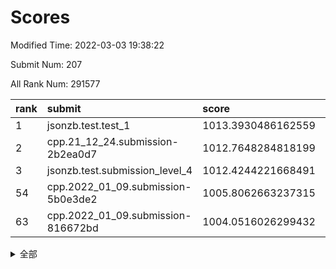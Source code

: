 # Scores

Modified Time: 2022-03-03 19:38:22

Submit Num: 207

All Rank Num: 291577

| rank |               submit               |       score        |       sigma        | pk_num |
| :--- | :--------------------------------- | :----------------- | :----------------- | :----- |
| 1    | jsonzb.test.test_1                 | 1013.3930486162559 | 0.8124496270274224 | 5638   |
| 2    | cpp.21_12_24.submission-2b2ea0d7   | 1012.7648284818199 | 0.7685129619820626 | 5634   |
| 3    | jsonzb.test.submission_level_4     | 1012.4244221668491 | 0.7957484233328325 | 5634   |
| 54   | cpp.2022_01_09.submission-5b0e3de2 | 1005.8062663237315 | 0.7252983076221622 | 5636   |
| 63   | cpp.2022_01_09.submission-816672bd | 1004.0516026299432 | 0.7272633576246846 | 5633   |


<details>
<summary>全部</summary>

| rank |                 submit                 |       score        |       sigma        | pk_num |
| :--- | :------------------------------------- | :----------------- | :----------------- | :----- |
| 1    | jsonzb.test.test_1                     | 1013.3930486162559 | 0.8124496270274224 | 5638   |
| 2    | cpp.21_12_24.submission-2b2ea0d7       | 1012.7648284818199 | 0.7685129619820626 | 5634   |
| 3    | jsonzb.test.submission_level_4         | 1012.4244221668491 | 0.7957484233328325 | 5634   |
| 4    | gobigger.level_3.submission_level_3_42 | 1011.8613279507612 | 0.7727874082893278 | 5633   |
| 5    | gobigger.level_3.submission_level_3_43 | 1011.5377126635786 | 0.7841237052709639 | 5638   |
| 6    | gobigger.level_3.submission_level_3_26 | 1011.3265786976147 | 0.7687563350800689 | 5635   |
| 7    | gobigger.level_3.submission_level_3_0  | 1010.8916405062405 | 0.7799797264843485 | 5631   |
| 8    | gobigger.level_3.submission_level_3_13 | 1010.8679404548993 | 0.7709221122899149 | 5626   |
| 9    | gobigger.level_3.submission_level_3_19 | 1010.8032387219984 | 0.7474053076989899 | 5638   |
| 10   | gobigger.level_3.submission_level_3_4  | 1010.7830225418589 | 0.7471400928015153 | 5630   |
| 11   | gobigger.level_3.submission_level_3_10 | 1010.7558774424467 | 0.7593668526042974 | 5633   |
| 12   | gobigger.level_3.submission_level_3_39 | 1010.7526030469321 | 0.7459885153847646 | 5637   |
| 13   | gobigger.level_3.submission_level_3_14 | 1010.73386325094   | 0.7731796568106288 | 5639   |
| 14   | gobigger.level_3.submission_level_3_3  | 1010.7239150286952 | 0.748737928762745  | 5635   |
| 15   | gobigger.level_3.submission_level_3_7  | 1010.7104491471218 | 0.7750557286216506 | 5633   |
| 16   | gobigger.level_3.submission_level_3_29 | 1010.7098604884729 | 0.7620527076116512 | 5634   |
| 17   | gobigger.level_3.submission_level_3_36 | 1010.704369478266  | 0.776970595425107  | 5639   |
| 18   | gobigger.level_3.submission_level_3_11 | 1010.6917054780192 | 0.766030509945709  | 5631   |
| 19   | gobigger.level_3.submission_level_3_33 | 1010.637456944991  | 0.7641320605601544 | 5639   |
| 20   | gobigger.level_3.submission_level_3_6  | 1010.6036383436726 | 0.747899040342199  | 5636   |
| 21   | gobigger.level_3.submission_level_3_35 | 1010.5890991108745 | 0.782441663102745  | 5632   |
| 22   | gobigger.level_3.submission_level_3_47 | 1010.3055759078225 | 0.7511073952875157 | 5638   |
| 23   | gobigger.level_3.submission_level_3_16 | 1010.3010469313065 | 0.7520993929874207 | 5632   |
| 24   | gobigger.level_3.submission_level_3_49 | 1010.2835659675101 | 0.7571484132304067 | 5635   |
| 25   | gobigger.level_3.submission_level_3_5  | 1010.2630947088807 | 0.7616562342756322 | 5636   |
| 26   | gobigger.level_3.submission_level_3_44 | 1010.2159391439804 | 0.7697489045958905 | 5638   |
| 27   | gobigger.level_3.submission_level_3_15 | 1010.1933806455336 | 0.7579724378702813 | 5631   |
| 28   | gobigger.level_3.submission_level_3_38 | 1010.1434849961386 | 0.7533926682268915 | 5639   |
| 29   | gobigger.level_3.submission_level_3_25 | 1010.133678929523  | 0.760408442901849  | 5637   |
| 30   | gobigger.level_3.submission_level_3_20 | 1010.1334346144527 | 0.7788884692144449 | 5639   |
| 31   | gobigger.level_3.submission_level_3_32 | 1010.1114995808147 | 0.7651040103194795 | 5638   |
| 32   | gobigger.level_3.submission_level_3_30 | 1010.1031184835047 | 0.7531594823573197 | 5635   |
| 33   | gobigger.level_3.submission_level_3_22 | 1010.0192735552604 | 0.7516336306077017 | 5634   |
| 34   | gobigger.level_3.submission_level_3_1  | 1009.9802103600471 | 0.7760475141865735 | 5631   |
| 35   | gobigger.level_3.submission_level_3_45 | 1009.9729807039357 | 0.7567240746304073 | 5635   |
| 36   | gobigger.level_3.submission_level_3_31 | 1009.9546222055072 | 0.7424284154070077 | 5633   |
| 37   | gobigger.level_3.submission_level_3_23 | 1009.891763095583  | 0.7609068896358581 | 5629   |
| 38   | gobigger.level_3.submission_level_3_40 | 1009.8069898926757 | 0.7814462371877043 | 5638   |
| 39   | gobigger.level_3.submission_level_3_27 | 1009.806966763446  | 0.7486403146334827 | 5631   |
| 40   | gobigger.level_3.submission_level_3_34 | 1009.7650804411852 | 0.7506547949083243 | 5637   |
| 41   | gobigger.level_3.submission_level_3_8  | 1009.5683194396787 | 0.7672109869767328 | 5630   |
| 42   | gobigger.level_3.submission_level_3_12 | 1009.4639848180619 | 0.7487627854430963 | 5632   |
| 43   | gobigger.level_3.submission_level_3_17 | 1009.44262408969   | 0.760338608719875  | 5638   |
| 44   | gobigger.level_3.submission_level_3_2  | 1009.405693588535  | 0.7769817340617293 | 5634   |
| 45   | gobigger.level_3.submission_level_3_48 | 1009.296466798805  | 0.7553062784543035 | 5635   |
| 46   | gobigger.level_3.submission_level_3_28 | 1009.1931572966321 | 0.7596913303059122 | 5636   |
| 47   | gobigger.level_3.submission_level_3_9  | 1009.1301329191056 | 0.7720374285815991 | 5633   |
| 48   | gobigger.level_3.submission_level_3_41 | 1009.0059549002758 | 0.7609462588549273 | 5631   |
| 49   | gobigger.level_3.submission_level_3_21 | 1008.9731568702227 | 0.749717425798089  | 5632   |
| 50   | gobigger.level_3.submission_level_3_46 | 1008.9674027208856 | 0.7615399437869818 | 5639   |
| 51   | gobigger.level_3.submission_level_3_37 | 1008.8818848237391 | 0.7514477869499495 | 5635   |
| 52   | gobigger.level_3.submission_level_3_18 | 1008.8414488470374 | 0.7465022404245842 | 5634   |
| 53   | gobigger.level_3.submission_level_3_24 | 1007.9394961156723 | 0.7345342251252786 | 5632   |
| 54   | cpp.2022_01_09.submission-5b0e3de2     | 1005.8062663237315 | 0.7252983076221622 | 5636   |
| 55   | gobigger.level_1.submission_level_1_49 | 1004.8500727589192 | 0.7312617082155103 | 5633   |
| 56   | gobigger.level_1.submission_level_1_21 | 1004.8205914242325 | 0.7193936548133256 | 5637   |
| 57   | gobigger.level_1.submission_level_1_6  | 1004.7424849796765 | 0.731188450268175  | 5638   |
| 58   | gobigger.level_1.submission_level_1_31 | 1004.7238578979778 | 0.7359524736361339 | 5640   |
| 59   | gobigger.level_1.submission_level_1_4  | 1004.6132616985327 | 0.7101699279772747 | 5635   |
| 60   | gobigger.level_1.submission_level_1_12 | 1004.4525810922122 | 0.7272653027882994 | 5633   |
| 61   | gobigger.level_1.submission_level_1_26 | 1004.131734012335  | 0.7196923817882528 | 5638   |
| 62   | gobigger.level_1.submission_level_1_3  | 1004.1137824511867 | 0.7121810026208595 | 5637   |
| 63   | cpp.2022_01_09.submission-816672bd     | 1004.0516026299432 | 0.7272633576246846 | 5633   |
| 64   | gobigger.level_1.submission_level_1_24 | 1003.9808563563631 | 0.7145726975219132 | 5635   |
| 65   | gobigger.level_1.submission_level_1_16 | 1003.9416978175923 | 0.7274998525867526 | 5635   |
| 66   | gobigger.level_1.submission_level_1_28 | 1003.9118864758136 | 0.7218753882954164 | 5634   |
| 67   | gobigger.level_1.submission_level_1_41 | 1003.7586569705492 | 0.7185891981157396 | 5634   |
| 68   | gobigger.level_1.submission_level_1_11 | 1003.6997271481653 | 0.72830324933625   | 5636   |
| 69   | gobigger.level_1.submission_level_1_20 | 1003.6731454354571 | 0.715808992825179  | 5631   |
| 70   | gobigger.level_1.submission_level_1_7  | 1003.6477979816101 | 0.7191064166972737 | 5633   |
| 71   | gobigger.level_1.submission_level_1_44 | 1003.6045506188407 | 0.7321472537073125 | 5633   |
| 72   | gobigger.level_1.submission_level_1_13 | 1003.5510640279239 | 0.7223473819156028 | 5635   |
| 73   | gobigger.level_1.submission_level_1_40 | 1003.5441741667246 | 0.7204770747889399 | 5637   |
| 74   | gobigger.level_1.submission_level_1_8  | 1003.5044378180445 | 0.7163146625123396 | 5629   |
| 75   | gobigger.level_1.submission_level_1_25 | 1003.4968762422371 | 0.7150295996063212 | 5632   |
| 76   | gobigger.level_1.submission_level_1_23 | 1003.4395935930908 | 0.7139787836821069 | 5632   |
| 77   | gobigger.level_1.submission_level_1_18 | 1003.3951442222797 | 0.7238049304527904 | 5633   |
| 78   | gobigger.level_1.submission_level_1_34 | 1003.3530529040556 | 0.715663926861208  | 5634   |
| 79   | gobigger.level_1.submission_level_1_47 | 1003.3070796833938 | 0.7288175283605925 | 5635   |
| 80   | gobigger.level_1.submission_level_1_38 | 1003.3025533115311 | 0.7131398135798143 | 5634   |
| 81   | gobigger.level_1.submission_level_1_48 | 1003.2227113467773 | 0.710299413770617  | 5639   |
| 82   | gobigger.level_1.submission_level_1_17 | 1003.172720313459  | 0.7239578855579124 | 5636   |
| 83   | gobigger.level_1.submission_level_1_39 | 1003.1615341103936 | 0.7240849001110028 | 5639   |
| 84   | gobigger.level_1.submission_level_1_36 | 1003.131983486715  | 0.7302958091140467 | 5634   |
| 85   | gobigger.level_1.submission_level_1_0  | 1003.1180058227277 | 0.7312062231143943 | 5632   |
| 86   | gobigger.level_1.submission_level_1_42 | 1003.1120697874896 | 0.7156626484489994 | 5634   |
| 87   | gobigger.level_1.submission_level_1_30 | 1002.9586435109874 | 0.71214671749738   | 5635   |
| 88   | gobigger.level_1.submission_level_1_35 | 1002.8952772879521 | 0.7100266269212595 | 5634   |
| 89   | gobigger.level_1.submission_level_1_45 | 1002.880091605538  | 0.7172698449302204 | 5632   |
| 90   | gobigger.level_1.submission_level_1_27 | 1002.8257111969344 | 0.7189040810242613 | 5635   |
| 91   | gobigger.level_1.submission_level_1_1  | 1002.812690734621  | 0.7174407702507993 | 5632   |
| 92   | gobigger.level_1.submission_level_1_33 | 1002.6621904774307 | 0.7220213840928491 | 5637   |
| 93   | gobigger.level_1.submission_level_1_22 | 1002.4979164997179 | 0.7092333513118025 | 5628   |
| 94   | gobigger.level_1.submission_level_1_14 | 1002.4808838455754 | 0.7241214510589382 | 5630   |
| 95   | gobigger.level_1.submission_level_1_19 | 1002.4699386134034 | 0.7362476974241959 | 5633   |
| 96   | gobigger.level_1.submission_level_1_37 | 1002.4689664355892 | 0.722517946916674  | 5637   |
| 97   | gobigger.level_1.submission_level_1_2  | 1002.4449038784531 | 0.7128807633604517 | 5635   |
| 98   | gobigger.level_1.submission_level_1_9  | 1002.3509025704578 | 0.7075131083555894 | 5632   |
| 99   | gobigger.level_1.submission_level_1_32 | 1002.2905050519851 | 0.7078231427016319 | 5626   |
| 100  | gobigger.level_1.submission_level_1_5  | 1002.2235466424804 | 0.7097163119153349 | 5632   |
| 101  | gobigger.level_1.submission_level_1_15 | 1002.131225659246  | 0.7103551762913907 | 5633   |
| 102  | gobigger.level_1.submission_level_1_46 | 1002.1204023668193 | 0.7098241406677033 | 5635   |
| 103  | gobigger.level_1.submission_level_1_10 | 1002.0747713457033 | 0.7212067010246527 | 5634   |
| 104  | gobigger.level_1.submission_level_1_43 | 1002.0306149717421 | 0.7151597929241139 | 5635   |
| 105  | gobigger.level_1.submission_level_1_29 | 1001.8621963920823 | 0.7156028732302585 | 5638   |
| 106  | gobigger.random.submission_random_43   | 998.0364844161618  | 0.7046711669743796 | 5636   |
| 107  | gobigger.random.submission_random_17   | 997.1864772893096  | 0.7132802705861727 | 5632   |
| 108  | gobigger.random.submission_random_9    | 997.179373201885   | 0.7153473741350884 | 5635   |
| 109  | gobigger.random.submission_random_26   | 996.9940253976434  | 0.6938838761801442 | 5633   |
| 110  | gobigger.random.submission_random_35   | 996.9279649907401  | 0.7142016892065619 | 5635   |
| 111  | gobigger.random.submission_random_27   | 996.9087962192881  | 0.7081193221560947 | 5638   |
| 112  | gobigger.random.submission_random_28   | 996.8882807074548  | 0.7210777550998237 | 5633   |
| 113  | gobigger.random.submission_random_48   | 996.7991500308715  | 0.705576604489682  | 5633   |
| 114  | gobigger.random.submission_random_5    | 996.6868424035532  | 0.7182350307450505 | 5635   |
| 115  | gobigger.random.submission_random_19   | 996.6091521396681  | 0.7182603657785207 | 5635   |
| 116  | gobigger.random.submission_random_37   | 996.5036498640703  | 0.7048263874533887 | 5639   |
| 117  | gobigger.random.submission_random_38   | 996.4555975486292  | 0.7124677753886994 | 5635   |
| 118  | gobigger.random.submission_random_32   | 996.4298580020203  | 0.7168943958178899 | 5635   |
| 119  | gobigger.random.submission_random_40   | 996.3159537855333  | 0.7081956366512603 | 5636   |
| 120  | gobigger.random.submission_random_13   | 996.111429832553   | 0.7192344133347257 | 5638   |
| 121  | gobigger.random.submission_random_14   | 996.0945120172001  | 0.7061205836971227 | 5630   |
| 122  | gobigger.random.submission_random_8    | 996.0783254953498  | 0.710892429558399  | 5638   |
| 123  | gobigger.random.submission_random_41   | 996.0187144072933  | 0.7232623674671217 | 5636   |
| 124  | gobigger.random.submission_random_3    | 995.966555187839   | 0.6985643795600085 | 5629   |
| 125  | gobigger.random.submission_random_12   | 995.9590107494802  | 0.6977445782502525 | 5636   |
| 126  | gobigger.random.submission_random_30   | 995.9162287991566  | 0.7185042444114111 | 5632   |
| 127  | gobigger.random.submission_random_31   | 995.8725360986892  | 0.7033649621069265 | 5635   |
| 128  | gobigger.random.submission_random_49   | 995.8041660203609  | 0.7212646243242632 | 5634   |
| 129  | gobigger.random.submission_random_4    | 995.7867246859095  | 0.7184491094773636 | 5633   |
| 130  | gobigger.random.submission_random_10   | 995.7782093518482  | 0.7045023554320013 | 5634   |
| 131  | gobigger.random.submission_random_22   | 995.751240690911   | 0.7307700798373281 | 5632   |
| 132  | gobigger.random.submission_random_1    | 995.7339558331759  | 0.7126223685672594 | 5633   |
| 133  | gobigger.random.submission_random_36   | 995.7088435305791  | 0.7251411344054635 | 5642   |
| 134  | gobigger.random.submission_random_33   | 995.6414880932763  | 0.6978387761423614 | 5634   |
| 135  | gobigger.random.submission_random_18   | 995.542107974089   | 0.7212599413615514 | 5631   |
| 136  | gobigger.random.submission_random_7    | 995.5223886940566  | 0.7193451433956711 | 5634   |
| 137  | gobigger.random.submission_random_6    | 995.5172938143479  | 0.71355502239649   | 5637   |
| 138  | gobigger.random.submission_random_44   | 995.4966184795535  | 0.7156759179959697 | 5636   |
| 139  | gobigger.random.submission_random_15   | 995.4333158991775  | 0.7058269086407117 | 5633   |
| 140  | gobigger.random.submission_random_0    | 995.42791556897    | 0.7090858536812932 | 5637   |
| 141  | gobigger.random.submission_random_47   | 995.3516387800926  | 0.7123705405565703 | 5631   |
| 142  | gobigger.random.submission_random_20   | 995.332067598444   | 0.7200800872898052 | 5633   |
| 143  | gobigger.random.submission_random_25   | 995.3270905035762  | 0.7130500926075649 | 5639   |
| 144  | gobigger.random.submission_random_21   | 995.3221086855441  | 0.712154933195437  | 5637   |
| 145  | gobigger.random.submission_random_2    | 995.3156797520085  | 0.7177833732521184 | 5641   |
| 146  | gobigger.random.submission_random_46   | 995.3072893969861  | 0.7061567730882754 | 5631   |
| 147  | gobigger.random.submission_random_16   | 995.2774842890574  | 0.7118399103071965 | 5634   |
| 148  | gobigger.random.submission_random_11   | 995.2512823729433  | 0.7096377851768934 | 5632   |
| 149  | gobigger.random.submission_random_45   | 995.2443632065111  | 0.7278106760967286 | 5636   |
| 150  | gobigger.random.submission_random_39   | 995.208701108151   | 0.7262581795258368 | 5632   |
| 151  | gobigger.random.submission_random_42   | 995.197120220924   | 0.7249987287621719 | 5634   |
| 152  | gobigger.random.submission_random_24   | 994.981580416493   | 0.7286319106245444 | 5634   |
| 153  | gobigger.level_2.submission_level_2_45 | 994.9798537851849  | 0.7163910228364543 | 5635   |
| 154  | gobigger.random.submission_random_34   | 994.9467374269924  | 0.7188139855546211 | 5633   |
| 155  | gobigger.random.submission_random_23   | 994.9143921469655  | 0.700666586059808  | 5631   |
| 156  | gobigger.random.submission_random_29   | 994.5872071239875  | 0.7130688093268402 | 5633   |
| 157  | gobigger.level_2.submission_level_2_15 | 993.8508539963075  | 0.7300133192684158 | 5631   |
| 158  | gobigger.level_2.submission_level_2_28 | 993.8327158807543  | 0.7370913525422673 | 5635   |
| 159  | gobigger.level_2.submission_level_2_19 | 993.4986257093793  | 0.7252321064958744 | 5641   |
| 160  | gobigger.level_2.submission_level_2_0  | 993.3589135808681  | 0.7445043977890782 | 5635   |
| 161  | gobigger.level_2.submission_level_2_37 | 993.3310551632751  | 0.7421546948587063 | 5637   |
| 162  | gobigger.level_2.submission_level_2_31 | 993.3114506557204  | 0.7394471269433507 | 5634   |
| 163  | gobigger.level_2.submission_level_2_17 | 993.0524381172366  | 0.7375982720206831 | 5633   |
| 164  | gobigger.level_2.submission_level_2_18 | 993.003805218642   | 0.7296202017299345 | 5631   |
| 165  | gobigger.level_2.submission_level_2_26 | 992.9599147253593  | 0.7532317681704939 | 5633   |
| 166  | gobigger.level_2.submission_level_2_38 | 992.7845272846173  | 0.7305121578868486 | 5627   |
| 167  | gobigger.level_2.submission_level_2_24 | 992.7592197539591  | 0.7318874310242383 | 5637   |
| 168  | gobigger.level_2.submission_level_2_11 | 992.7385774791336  | 0.7344121622289437 | 5637   |
| 169  | gobigger.level_2.submission_level_2_12 | 992.6241397494272  | 0.7258619788786169 | 5633   |
| 170  | gobigger.level_2.submission_level_2_29 | 992.6041390448636  | 0.7444760022902797 | 5636   |
| 171  | gobigger.level_2.submission_level_2_16 | 992.5674459397658  | 0.742317777647138  | 5641   |
| 172  | gobigger.level_2.submission_level_2_2  | 992.5444665568514  | 0.7399447190656734 | 5634   |
| 173  | gobigger.level_2.submission_level_2_27 | 992.4900107881238  | 0.7317841996537987 | 5639   |
| 174  | gobigger.level_2.submission_level_2_13 | 992.4442038907614  | 0.760206872060788  | 5630   |
| 175  | gobigger.level_2.submission_level_2_3  | 992.3233339239774  | 0.7499444634408601 | 5632   |
| 176  | gobigger.level_2.submission_level_2_40 | 992.2705953902863  | 0.7490822927901339 | 5637   |
| 177  | gobigger.level_2.submission_level_2_36 | 992.191655372366   | 0.7334917370449183 | 5637   |
| 178  | gobigger.level_2.submission_level_2_25 | 992.0662612389731  | 0.763039368335919  | 5632   |
| 179  | gobigger.level_2.submission_level_2_49 | 992.04371020646    | 0.7505434292418217 | 5633   |
| 180  | gobigger.level_2.submission_level_2_4  | 992.0001090732603  | 0.7507980510896852 | 5636   |
| 181  | gobigger.level_2.submission_level_2_39 | 991.9574815261749  | 0.7624038854498798 | 5634   |
| 182  | gobigger.level_2.submission_level_2_21 | 991.8626999959779  | 0.7606929382111478 | 5634   |
| 183  | gobigger.level_2.submission_level_2_33 | 991.8502707681603  | 0.7506162604703591 | 5635   |
| 184  | gobigger.level_2.submission_level_2_7  | 991.7787915348287  | 0.7630173344151481 | 5632   |
| 185  | gobigger.level_2.submission_level_2_1  | 991.7665598402987  | 0.74835264514858   | 5636   |
| 186  | gobigger.level_2.submission_level_2_30 | 991.689103798725   | 0.7438957454723486 | 5632   |
| 187  | gobigger.level_2.submission_level_2_9  | 991.5654970228653  | 0.7575811881570268 | 5625   |
| 188  | gobigger.level_2.submission_level_2_35 | 991.5260396036907  | 0.7573920890912171 | 5636   |
| 189  | gobigger.level_2.submission_level_2_22 | 991.512826154391   | 0.7730670861493583 | 5638   |
| 190  | gobigger.level_2.submission_level_2_14 | 991.5021019401421  | 0.741895842978909  | 5632   |
| 191  | gobigger.level_2.submission_level_2_5  | 991.4990755182233  | 0.7610712982692419 | 5637   |
| 192  | gobigger.level_2.submission_level_2_41 | 991.4005792420836  | 0.753309571043661  | 5635   |
| 193  | gobigger.level_2.submission_level_2_8  | 991.3808890042727  | 0.746409424053569  | 5631   |
| 194  | gobigger.level_2.submission_level_2_42 | 991.2801468566553  | 0.7772088115572223 | 5632   |
| 195  | gobigger.level_2.submission_level_2_23 | 991.1294487949157  | 0.744764832290236  | 5630   |
| 196  | gobigger.level_2.submission_level_2_48 | 991.0114375419525  | 0.751404159034077  | 5638   |
| 197  | gobigger.level_2.submission_level_2_44 | 990.9782935740938  | 0.7526860171510495 | 5630   |
| 198  | gobigger.level_2.submission_level_2_20 | 990.8702279421029  | 0.7622249108405972 | 5634   |
| 199  | gobigger.level_2.submission_level_2_46 | 990.8177342375243  | 0.7577979880163583 | 5634   |
| 200  | gobigger.level_2.submission_level_2_43 | 990.8172434224873  | 0.7680777941041912 | 5638   |
| 201  | gobigger.level_2.submission_level_2_32 | 990.7870730862272  | 0.7563916758321214 | 5635   |
| 202  | gobigger.level_2.submission_level_2_34 | 990.6691693785383  | 0.7762329786734276 | 5633   |
| 203  | gobigger.level_2.submission_level_2_6  | 990.0936797631307  | 0.754384798978997  | 5627   |
| 204  | gobigger.level_2.submission_level_2_47 | 989.9545156263282  | 0.7711942994709273 | 5640   |
| 205  | gobigger.level_2.submission_level_2_10 | 989.8253699274358  | 0.7826370670165279 | 5634   |
| 206  | gobigger.none.submission_none_0        | 978.7489578311897  | 1.1832630520291987 | 5634   |
| 207  | gobigger.none.submission_none_1        | 976.3584805716939  | 1.5122137415688763 | 5633   |

</details>